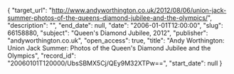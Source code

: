 {
  "target_url": "http://www.andyworthington.co.uk/2012/08/06/union-jack-summer-photos-of-the-queens-diamond-jubilee-and-the-olympics/", 
  "description": "", 
  "end_date": null, 
  "date": "2006-01-01T12:00:00", 
  "slug": 66158880, 
  "subject": "Queen's Diamond Jubilee, 2012", 
  "publisher": "andyworthington.co.uk", 
  "open_access": true, 
  "title": "Andy Worthington: Union Jack Summer: Photos of the Queen's Diamond Jubilee and the Olympics", 
  "record_id": "20060101T120000/UbsSBMX5Cj/QEy9M32XTPw==", 
  "start_date": null
}

